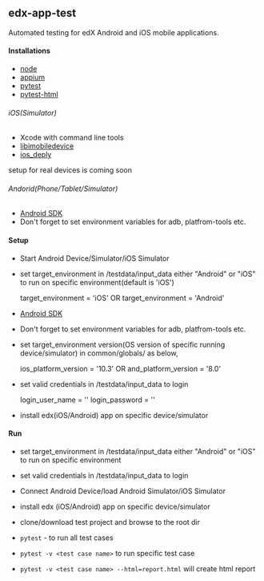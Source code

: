 ## edx-app-test
Automated testing for edX Android and iOS mobile applications.

#### Installations
- [node](https://nodejs.org/en/)
- [appium](http://appium.io/)
- [pytest](https://docs.pytest.org/en/latest/getting-started.html)
- [pytest-html](https://pypi.python.org/pypi/pytest-html/)


###### iOS(Simulator) 
 - Xcode with command line tools
 - [libimobiledevice](http://www.libimobiledevice.org/)
 - [ios_deply](https://github.com/phonegap/ios-deploy)
 
setup for real devices is coming soon

###### Andorid(Phone/Tablet/Simulator)
 - [Android SDK](https://developer.android.com/studio/index.html)
 - Don't forget to set environment variables for adb, platfrom-tools etc.
 
#### Setup  
- Start Android Device/Simulator/iOS Simulator
- set target_environment in /testdata/input_data either "Android" or "iOS" to run on specific environment(default is 'iOS')


    target_environment = 'iOS'
    OR
    target_environment = 'Android'

 - [Android SDK](https://developer.android.com/studio/index.html)
 - Don't forget to set environment variables for adb, platfrom-tools etc.
- set target_environment version(OS version of specific running device/simulator) in common/globals/ as below, 


	ios_platform_version = '10.3'
	 OR 
	and_platform_version = '8.0'

- set valid credentials in /testdata/input_data to login


	 login_user_name = '<username>'
     login_password = '<password>'

- install edx(iOS/Android) app on specific device/simulator 


#### Run 
- set target_environment in /testdata/input_data either "Android" or "iOS" to run on specific environment
- set valid credentials in /testdata/input_data to login
- Connect Android Device/load Android Simulator/iOS Simulator
- install edx (iOS/Android) app on specific device/simulator
- clone/download test project and browse to the root dir

- `pytest` - to run all test cases
- `pytest -v <test case name>` to run specific test case

- `pytest -v <test case name> --html=report.html` will create html report 